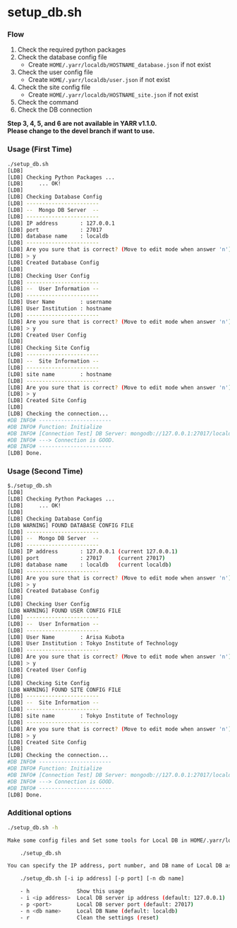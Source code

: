 # setup_db.sh

### Flow

1. Check the required python packages
2. Check the database config file
    - Create `HOME/.yarr/localdb/HOSTNAME_database.json` if not exist
3. Check the user config file
    - Create `HOME/.yarr/localdb/user.json` if not exist
4. Check the site config file
    - Create `HOME/.yarr/localdb/HOSTNAME_site.json` if not exist
5. Check the command
6. Check the DB connection

**Step 3, 4, 5, and 6 are not available in YARR v1.1.0.**<br>
**Please change to the devel branch if want to use.**<br>

### Usage (First Time)

```bash
./setup_db.sh
[LDB]
[LDB] Checking Python Packages ...
[LDB]     ... OK!
[LDB]
[LDB] Checking Database Config
[LDB] -----------------------
[LDB] --  Mongo DB Server  --
[LDB] -----------------------
[LDB] IP address       : 127.0.0.1
[LDB] port             : 27017
[LDB] database name    : localdb
[LDB] -----------------------
[LDB] Are you sure that is correct? (Move to edit mode when answer 'n') [y/n/exit]
[LDB] > y
[LDB] Created Database Config
[LDB]
[LDB] Checking User Config
[LDB] -----------------------
[LDB] --  User Information --
[LDB] -----------------------
[LDB] User Name        : username
[LDB] User Institution : hostname
[LDB] -----------------------
[LDB] Are you sure that is correct? (Move to edit mode when answer 'n') [y/n/exit]
[LDB] > y
[LDB] Created User Config
[LDB]
[LDB] Checking Site Config
[LDB] -----------------------
[LDB] --  Site Information --
[LDB] -----------------------
[LDB] site name        : hostname
[LDB] -----------------------
[LDB] Are you sure that is correct? (Move to edit mode when answer 'n') [y/n/exit]
[LDB] > y
[LDB] Created Site Config
[LDB]
[LDB] Checking the connection...
#DB INFO# -----------------------
#DB INFO# Function: Initialize
#DB INFO# [Connection Test] DB Server: mongodb://127.0.0.1:27017/localdb
#DB INFO# ---> Connection is GOOD.
#DB INFO# -----------------------
[LDB] Done.
```

### Usage (Second Time)

```bash
$./setup_db.sh
[LDB]
[LDB] Checking Python Packages ...
[LDB]     ... OK!
[LDB]
[LDB] Checking Database Config
[LDB WARNING] FOUND DATABASE CONFIG FILE
[LDB] -----------------------
[LDB] --  Mongo DB Server  --
[LDB] -----------------------
[LDB] IP address       : 127.0.0.1 (current 127.0.0.1)
[LDB] port             : 27017     (current 27017)
[LDB] database name    : localdb   (current localdb)
[LDB] -----------------------
[LDB] Are you sure that is correct? (Move to edit mode when answer 'n') [y/n/exit]
[LDB] > y
[LDB] Created Database Config
[LDB]
[LDB] Checking User Config
[LDB WARNING] FOUND USER CONFIG FILE
[LDB] -----------------------
[LDB] --  User Information --
[LDB] -----------------------
[LDB] User Name        : Arisa Kubota
[LDB] User Institution : Tokyo Institute of Technology
[LDB] -----------------------
[LDB] Are you sure that is correct? (Move to edit mode when answer 'n') [y/n/exit]
[LDB] > y
[LDB] Created User Config
[LDB]
[LDB] Checking Site Config
[LDB WARNING] FOUND SITE CONFIG FILE
[LDB] -----------------------
[LDB] --  Site Information --
[LDB] -----------------------
[LDB] site name        : Tokyo Institute of Technology
[LDB] -----------------------
[LDB] Are you sure that is correct? (Move to edit mode when answer 'n') [y/n/exit]
[LDB] > y
[LDB] Created Site Config
[LDB]
[LDB] Checking the connection...
#DB INFO# -----------------------
#DB INFO# Function: Initialize
#DB INFO# [Connection Test] DB Server: mongodb://127.0.0.1:27017/localdb
#DB INFO# ---> Connection is GOOD.
#DB INFO# -----------------------
[LDB] Done.
```

### Additional options

```bash
./setup_db.sh -h

Make some config files and Set some tools for Local DB in HOME/.yarr/localdb by:

    ./setup_db.sh

You can specify the IP address, port number, and DB name of Local DB as following:

    ./setup_db.sh [-i ip address] [-p port] [-n db name]

    - h               Show this usage
    - i <ip address>  Local DB server ip address (default: 127.0.0.1)
    - p <port>        Local DB server port (default: 27017)
    - n <db name>     Local DB Name (default: localdb)
    - r               Clean the settings (reset)
```
